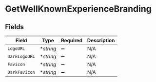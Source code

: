 # GetWellKnownExperienceBranding


## Fields

| Field              | Type               | Required           | Description        |
| ------------------ | ------------------ | ------------------ | ------------------ |
| `LogoURL`          | **string*          | :heavy_minus_sign: | N/A                |
| `DarkLogoURL`      | **string*          | :heavy_minus_sign: | N/A                |
| `Favicon`          | **string*          | :heavy_minus_sign: | N/A                |
| `DarkFavicon`      | **string*          | :heavy_minus_sign: | N/A                |